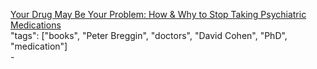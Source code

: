 [Your Drug May Be Your Problem: How & Why to Stop Taking Psychiatric Medications](https://www.goodreads.com/book/show/239464.Your_Drug_May_Be_Your_Problem)<br />
"tags": ["books", "Peter Breggin", "doctors", "David Cohen", "PhD", "medication"]<br />
-<br />
